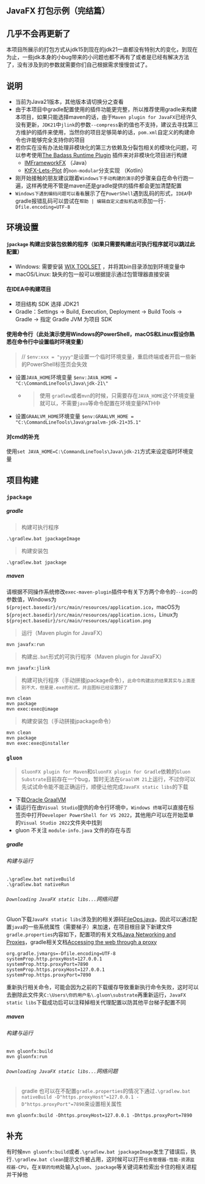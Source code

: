 JavaFX 打包示例（完结篇）
------------------------------------------------------------

## 几乎不会再更新了
本项目所展示的打包方式从jdk15到现在的jdk21一直都没有特别大的变化，到现在为止，一些jdk本身的小bug带来的小问题也都不再有了或者是已经有解决方法了，没有涉及到的参数就需要你们自己根据需求慢慢尝试了。

## 说明
- 当前为Java21版本，其他版本请切换分之查看
- 由于本项目中gradle配置使用的插件功能更完整，所以推荐使用gradle来构建本项目，如果只能选择maven的话，由于`Maven plugin for JavaFX`已经许久没有更新，`JDK21`中`jlink`的参数`--compress`新的值也不支持，建议去寻找第三方维护的插件来使用，当然你的项目足够简单的话，`pom.xml`自定义的构建命令也许能够完全支持你的项目
- 若你实在没有办法处理非模块化的第三方依赖及分裂包相关的模块化问题，可以参考使用[The Badass Runtime Plugin](https://badass-runtime-plugin.beryx.org/releases/latest/) 插件来对非模块化项目进行构建
  - [IMFrameworkFX](https://github.com/icuxika/IMFrameworkFX) （Java）
  - [KtFX-Lets-Plot](https://github.com/icuxika/KtFX-Lets-Plot/tree/non-modular) 的`non-modular`分支实现 （Kotlin）
- 刚开始接触的朋友建议跟着`Windows下手动构建的演示`的步骤亲自在命令行跑一遍，这样再使用不管是maven还是gradle提供的插件都会更加清楚配置
- `Windows下遇到编码问题可以看看`展示了在`PowerShell`遇到乱码的形式，`IDEA`中gradle报错乱码可以尝试在`帮助 | 编辑自定义虚拟机选项`添加一行`-Dfile.encoding=UTF-8`

## 环境设置
#### `jpackage` 构建出安装包依赖的程序（如果只需要构建出可执行程序就可以跳过此配置）
- Windows: 需要安装 [WIX TOOLSET](https://wixtoolset.org/) ，并将其bin目录添加到环境变量中
- macOS/Linux: 缺失的包一般可以根据提示通过包管理器直接安装
#### 在IDEA中构建项目
- 项目结构 SDK 选择 JDK21
- Gradle：Settings -> Build, Execution, Deployment -> Build Tools -> Gradle -> 指定 Gradle JVM 为项目 SDK
#### 使用命令行（此处演示使用Windows的PowerShell，macOS和Linux假设你熟悉在命令行中设置临时环境变量）
> // `$env:xxx = "yyyy"`是设置一个临时环境变量，重启终端或者开启一些新的PowerShell标签页会失效
- 设置`JAVA_HOME`环境变量 `$env:JAVA_HOME = "C:\CommandLineTools\Java\jdk-21\"`
  - > 使用 `gradlew`或者`mvn`的时候，只需要存在`JAVA_HOME`这个环境变量就可以，不需要`java`等命令配置在环境变量PATH中
- 设置`GRAALVM_HOME`环境变量 `$env:GRAALVM_HOME = "C:\CommandLineTools\Java\graalvm-jdk-21+35.1"`
#### 对cmd的补充
使用`set JAVA_HOME=C:\CommandLineTools\Java\jdk-21`方式来设定临时环境变量

## 项目构建
### `jpackage`
##### gradle
> 构建可执行程序
```shell
.\gradlew.bat jpackageImage
```
> 构建安装包
```shell
.\gradlew.bat jpackage
```
##### maven
请根据不同操作系统修改`exec-maven-plugin`插件中有关下方两个命令的`--icon`的参数值，Windows为`${project.basedir}/src/main/resources/application.ico`，macOS为`${project.basedir}/src/main/resources/application.icns`，Linux为`${project.basedir}/src/main/resources/application.png`
> 运行（Maven plugin for JavaFX）
```shell
mvn javafx:run
```
> 构建出`.bat`形式的可执行程序（Maven plugin for JavaFX）
```shell
mvn javafx:jlink
```
> 构建可执行程序（手动拼接jpackage命令），`此命令构建出的结果其实与上面差别不大，但是是.exe的形式，并且图标已经设置好了`
```shell
mvn clean
mvn package
mvn exec:exec@image
```
> 构建安装包（手动拼接jpackage命令）
```shell
mvn clean
mvn package
mvn exec:exec@installer
```

### `gluon`
> `GluonFX plugin for Maven`和`GluonFX plugin for Gradle`依赖的`Gluon Substrate`目前存在一个bug，暂时无法在`GraalVM 21`上运行，不过你可以先试试命令能不能正确运行，顺便让他完成`JavaFX static libs`的下载
- 下载[Oracle GraalVM](https://www.graalvm.org/downloads/)
- 请运行在由`Visual Studio`提供的命令行环境中，`Windows 终端`可以直接在标签页中打开`Developer PowerShell for VS 2022`，其他用户可以在开始菜单的`Visual Studio 2022`文件夹中找到
- gluon 不关注 `module-info.java` 文件的存在与否
##### gradle
###### 构建与运行
```shell
.\gradlew.bat nativeBuild
.\gradlew.bat nativeRun
```
###### `Downloading JavaFX static libs...`网络问题
Gluon下载`JavaFX static libs`涉及到的相关源码[FileOps.java](https://github.com/gluonhq/substrate/blob/master/src/main/java/com/gluonhq/substrate/util/FileOps.java)，因此可以通过配置`java`的一些系统属性（需要梯子）来加速，在项目根目录下新建文件`gradle.properties`内容如下，配置项的有关文档[Java Networking and Proxies](https://docs.oracle.com/javase/8/docs/technotes/guides/net/proxies.html)，gradle相关文档[Accessing the web through a proxy](https://docs.gradle.org/current/userguide/build_environment.html#ex-configuring-an-http-proxy-using-gradle-properties)
```properties
org.gradle.jvmargs=-Dfile.encoding=UTF-8
systemProp.http.proxyHost=127.0.0.1
systemProp.http.proxyPort=7890
systemProp.https.proxyHost=127.0.0.1
systemProp.https.proxyPort=7890
```
重新执行相关命令，可能会因为之前的下载缓存导致重新执行命令失败，这时可以去删除此文件夹`C:\Users\你的用户名\.gluon\substrate`再重新运行，`JavaFX static libs`下载成功后可以注释掉相关代理配置以防其他平台梯子配置不同
##### maven
###### 构建与运行
```shell
mvn gluonfx:build
mvn gluonfx:run
```

###### `Downloading JavaFX static libs...`网络问题
> gradle 也可以在不配置`gradle.properties`的情况下通过`.\gradlew.bat nativeBuild -D"https.proxyHost"=127.0.0.1 -D"https.proxyPort"=7890`来设置相关属性
```shell
mvn gluonfx:build -Dhttps.proxyHost=127.0.0.1 -Dhttps.proxyPort=7890
```

## 补充
有时候`mvn gluonfx:build`或者`.\gradlew.bat jpackageImage`发生了错误后，执行`.\gradlew.bat clean`提示文件被占用，这时候可以打开`任务管理器-性能-资源监视器-CPU`，在`关联的句柄`处输入`gluon`、`jpackage`等关键词来检索出卡住的相关进程并干掉他
